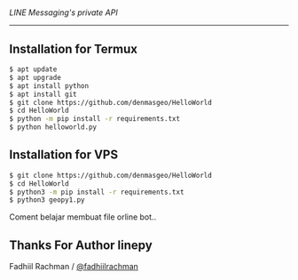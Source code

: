 #
*LINE Messaging's private API*

----

## Installation for Termux

```sh
$ apt update
$ apt upgrade
$ apt install python
$ apt install git
$ git clone https://github.com/denmasgeo/HelloWorld
$ cd HelloWorld
$ python -m pip install -r requirements.txt
$ python helloworld.py
```

## Installation for VPS

```sh
$ git clone https://github.com/denmasgeo/HelloWorld
$ cd HelloWorld
$ python3 -m pip install -r requirements.txt
$ python3 geopy1.py
```
Coment
belajar membuat file orline bot..
## Thanks For Author linepy
Fadhiil Rachman / [@fadhiilrachman](https://www.instagram.com/fadhiilrachman)
